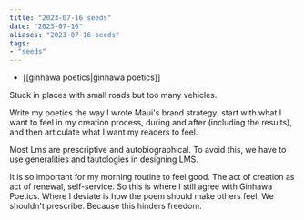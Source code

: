 ```yaml
---
title: "2023-07-16 seeds"
date: "2023-07-16"
aliases: "2023-07-16-seeds"
tags:
- "seeds"
---
```


- [[ginhawa poetics|ginhawa poetics]]

Stuck in places with small roads but too many vehicles.

Write my poetics the way I wrote Maui's brand strategy: start with what I want to feel in my creation process, during and after (including the results), and then articulate what I want my readers to feel.

Most Lms are prescriptive and autobiographical. To avoid this, we have to use generalities and tautologies in designing LMS.

It is so important for my morning routine to feel good. The act of creation as act of renewal, self-service. So this is where I still agree with Ginhawa Poetics. Where I deviate is how the poem should make others feel. We shouldn't prescribe. Because this hinders freedom.